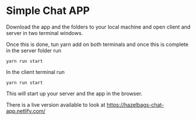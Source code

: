 # Simple Chat APP

Download the app and the folders to your local machine and open client and server in two terminal windows.

Once this is done, tun yarn add on both terminals and once this is complete in the server folder run

    yarn run start

In the client terminal run

    yarn run start

This will start up your server and the app in the browser.

There is a live version available to look at https://hazelbags-chat-app.netlify.com/
